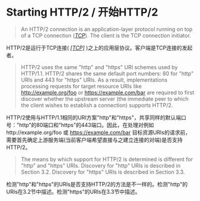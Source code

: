 # Starting HTTP/2 / 开始HTTP/2
> An HTTP/2 connection is an application-layer protocol running on top of a TCP connection ([*TCP*](https://httpwg.github.io/specs/rfc7540.html#TCP)). The client is the TCP connection initiator.

HTTP/2是运行于TCP连接( [*[TCP]*](https://httpwg.github.io/specs/rfc7540.html#TCP) )之上的应用层协议。客户端是TCP连接的发起者。

> HTTP/2 uses the same "http" and "https" URI schemes used by HTTP/1.1. HTTP/2 shares the same default port numbers: 80 for "http" URIs and 443 for "https" URIs. As a result, implementations processing requests for target resource URIs like http://example.org/foo or https://example.com/bar are required to first discover whether the upstream server (the immediate peer to which the client wishes to establish a connection) supports HTTP/2.

HTTP/2使用与HTTP/1.1相同的URI方案"http"和"https"，共享同样的默认端口号："http"的80端口和"https"的443端口。因此，在处理对例如http://example.org/foo 或 https://example.com/bar 目标资源URIs的请求前，需要首先确定上游服务端(当前客户端希望直接与之建立连接的对端)是否支持HTTP/2。

> The means by which support for HTTP/2 is determined is different for "http" and "https" URIs. Discovery for "http" URIs is described in Section 3.2. Discovery for "https" URIs is described in Section 3.3.

检测"http"和"https"的URIs是否支持HTTP/2的方法是不一样的。检测"http"的URIs在3.2节中描述。检测"https"的URIs在3.3节中描述。